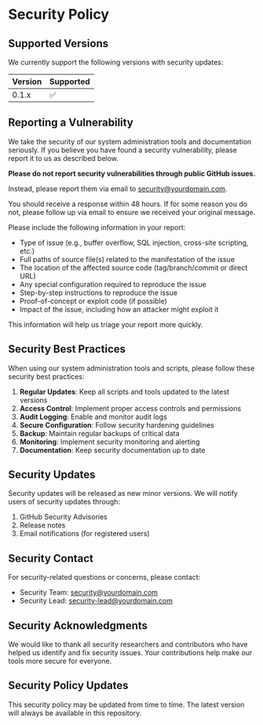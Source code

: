 # Security Policy

## Supported Versions

We currently support the following versions with security updates:

| Version | Supported          |
| ------- | ------------------ |
| 0.1.x   | :white_check_mark: |

## Reporting a Vulnerability

We take the security of our system administration tools and documentation seriously. If you believe you have found a security vulnerability, please report it to us as described below.

**Please do not report security vulnerabilities through public GitHub issues.**

Instead, please report them via email to [security@yourdomain.com](mailto:security@yourdomain.com).

You should receive a response within 48 hours. If for some reason you do not, please follow up via email to ensure we received your original message.

Please include the following information in your report:

- Type of issue (e.g., buffer overflow, SQL injection, cross-site scripting, etc.)
- Full paths of source file(s) related to the manifestation of the issue
- The location of the affected source code (tag/branch/commit or direct URL)
- Any special configuration required to reproduce the issue
- Step-by-step instructions to reproduce the issue
- Proof-of-concept or exploit code (if possible)
- Impact of the issue, including how an attacker might exploit it

This information will help us triage your report more quickly.

## Security Best Practices

When using our system administration tools and scripts, please follow these security best practices:

1. **Regular Updates**: Keep all scripts and tools updated to the latest versions
2. **Access Control**: Implement proper access controls and permissions
3. **Audit Logging**: Enable and monitor audit logs
4. **Secure Configuration**: Follow security hardening guidelines
5. **Backup**: Maintain regular backups of critical data
6. **Monitoring**: Implement security monitoring and alerting
7. **Documentation**: Keep security documentation up to date

## Security Updates

Security updates will be released as new minor versions. We will notify users of security updates through:

1. GitHub Security Advisories
2. Release notes
3. Email notifications (for registered users)

## Security Contact

For security-related questions or concerns, please contact:

- Security Team: [security@yourdomain.com](mailto:security@yourdomain.com)
- Security Lead: [security-lead@yourdomain.com](mailto:security-lead@yourdomain.com)

## Security Acknowledgments

We would like to thank all security researchers and contributors who have helped us identify and fix security issues. Your contributions help make our tools more secure for everyone.

## Security Policy Updates

This security policy may be updated from time to time. The latest version will always be available in this repository. 